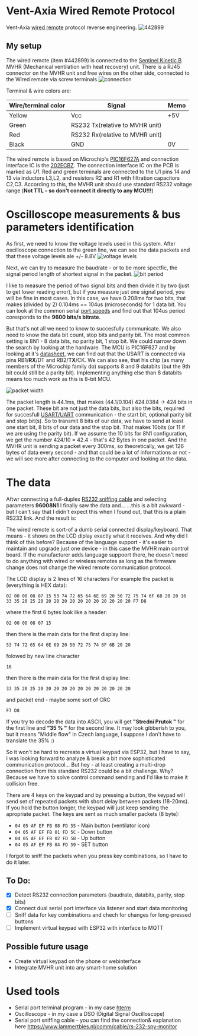 # Vent-Axia Wired Remote Protocol
Vent-Axia [wired remote](https://www.vent-axia.com/product/sentinel-kinetic-wired-remote-controller) protocol reverse engineering.
![442899](/img/wired-remote.jpeg)

## My setup
The wired remote (item #442899) is connected to the [Sentinel Kinetic B](https://www.vent-axia.com/range/lo-carbon-sentinel-kinetic-b) MVHR (Mechanical ventilation with heat recovery) unit.
There is a RJ45 connector on the MVHR unit and free wires on the other side, connected to the Wired remote via screw terminals
![connection](/img/connection.png)

Terminal & wire colors are:

|Wire/terminal color|Signal|Memo|
|----|----|----|
|Yellow|Vcc|+5V|
|Green|RS232 Tx(relative to MVHR unit)|
|Red|RS232 Rx(relative to MVHR unit)|
|Black|GND|0V|

The wired remote is based on Microchip's [PIC16F627A](https://www.microchip.com/wwwproducts/en/PIC16F627A) and connection interface IC is the [202ECBZ](https://pdf1.alldatasheet.com/datasheet-pdf/view/532554/INTERSIL/202ECBZ.html). The connection interface IC on the PCB is marked as *U1*. Red and green terminals are connected to the U1 pins 14 and 13 via inductors L3,L2, and resistors R2 and R1 with filtration capacitors C2,C3. According to this, the MVHR unit should use standard RS232 voltage range (**Not TTL - so don't connect it directly to any MCU!!!**)

# Oscilloscope measurements & bus parameters identification
As first, we need to know the voltage levels used in this system. After oscilloscope connection to the green line, we can see the data packets and that these voltage levels ale +/- 8.8V
![voltage levels](/img/green_line_voltage.jpeg)

Next, we can try to measure the baudrate - or to be more spectfic, the signal period length of shortest signal in the packet.
![bit period](/img/bit_period.jpeg)

I like to measure the period of two signal bits and then divide it by two (just to get lower reading error), but if you measure just one signal period, you will be fine in most cases. In this case, we have 0.208ms for two bits, that makes (divided by 2) 0.104ms == 104us (microseconds) for 1 data bit. You can look at the common serial [port speeds](https://en.wikipedia.org/wiki/Serial_port#Settings) and find out that 104us period coresponds to the **9600 bits/s bitrate**.

But that's not all we need to know to succesfully communicate. We also need to know the data bit count, stop bits and parity bit. The most common setting is 8N1 - 8 data bits, no parity bit, 1 stop bit. We could narrow down the search by looking at the hardware. The MCU is PIC16F627 and by looking at it's [datasheet](http://ww1.microchip.com/downloads/en/DeviceDoc/40044F.pdf), we can find out that the USART is connected via pins RB1/**RX**/DT and RB2/**TX**/CK. We can also see, that his chip (as many members of the Microchip family do) supports 8 and 9 databits (but the 9th bit could still be a parity bit). Implementing anything else than 8 databits means too much work as this is 8-bit MCU. 

![packet width](/img/packet_width.jpeg)

The packet length is 44.1ms, that makes (44.1/0.104) 424.0384 -> 424 bits in one packet. These bit are not just the data bits, but also the bits, required for succesfull [USART/UART](https://en.wikipedia.org/wiki/Universal_asynchronous_receiver-transmitter) communication - the start bit, optional parity bit and stop bit(s). So to transmit 8 bits of our data, we have to send at least one start bit, 8 bits of our data and the stop bit. That makes 10bits (or 11 if we are using the parity bit). 
If we assume the 10 bits for 8N1 configuration, we get the number 424/10 = 42.4 - that's 42 Bytes in one packet. And the MVHR unit is sending a packet every 300ms, so theoretically, we get 126 bytes of data every second - and that could be a lot of informations or not - we will see more after connecting to the computer and looking at the data.

# The data
Aftwr connecting a full-duplex [RS232 sniffing cable](https://www.lammertbies.nl/comm/cable/rs-232-spy-monitor) and selecting parameters **96008N1** I finally saw the data and...
...this is a bit awkward - but I can't say that I didn't expect this when I found out, that this is a plain RS232 link. And the result is:

The wired remote is sort-of a dumb serial connected display/keyboard. That means - it shows on the LCD diplay exactly what it receives. And why did I think of this before? Because of the language support - it's easier to maintain and upgrade just one device - in this case the MVHR main control board. If the manufacturer adds language suppoort there, he doesn't need to do anything with wired or wireless remotes as long as the firmware change does not change the wired remote communication protocol.  

The LCD display is 2 lines of 16 characters
For example the packet is (everything is HEX data):

`02 00 00 08 07 15 53 74 72 65 64 6E 69 20 50 72 75 74 6F 6B 20 20 16 33 35 20 25 20 20 20 20 20 20 20 20 20 20 20 20 F7 D8`

where the first 6 bytes look like a header:

`02 00 00 08 07 15` 

then there is the main data for the first display line:

`53 74 72 65 64 6E 69 20 50 72 75 74 6F 6B 20 20`

folowed by new line character 

`16` 

then there is the main data for the first display line:

`33 35 20 25 20 20 20 20 20 20 20 20 20 20 20 20`

and packet end - maybe some sort of CRC

`F7 D8`

If you try to decode the data into ASCII, you will get **"Stredni Prutok  "** for the first line and **"35 %            "** for the second line. 
It may look gibberish to you, but it means "Middle flow" in Czech language, I suppose I don't have to translate the 35% :)

So it won't be hard to recreate a virtual keypad via ESP32, but I have to say, I was looking forward to analyze & break a bit more sophisticated communication protocol... But hey - at least creating a multi-drop connection from this standard RS232 could be a bit challenge. Why? Because we have to solve control command sending and I'd like to make it collision free.  

There are 4 keys on the keypad and by pressing a button, the keypad will send set of repeated packets with short delay between packets (18-20ms). If you hold the button longer, the keypad will just keep sending the apropriate packet.
The keys are sent as much smaller packets (8 byte):
- `04 05 AF EF FB 08 FD 55` - Main button (ventilator icon)
- `04 05 AF EF FB 01 FD 5C` - Down button
- `04 05 AF EF FB 02 FD 5B` - Up button
- `04 05 AF EF FB 04 FD 59` - SET button

I forgot to sniff the packets when you press key combinations, so I have to do it later.


## To Do:
- [x] Detect RS232 connection parameters (baudrate, databits, parity, stop bits)
- [x] Connect dual serial port interface via listener and start data monitoring 
- [ ] Sniff data for key combinations and chech for changes for long-pressed buttons
- [ ] Implement virtual keypad with ESP32 with interface to MQTT

## Possible future usage
- Create virtual keypad on the phone or webinterface
- Integrate MVHR unit into any smart-home solution


# Used tools
- Serial port terminal program - in my case [hterm](http://der-hammer.info/pages/terminal.html)
- Oscilloscope - in my case a DSO (Digital Signal Oscilloscope)
- Serial port sniffing cable - you can find the connection& explanation here https://www.lammertbies.nl/comm/cable/rs-232-spy-monitor
